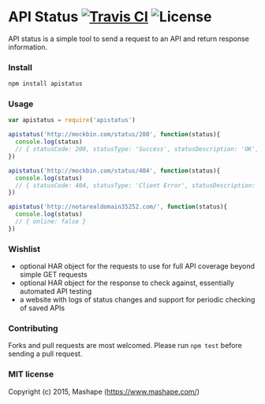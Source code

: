 # API Status [![Travis CI](https://img.shields.io/travis/Mashape/apistatus.svg)](https://travis-ci.org/Mashape/apistatus/) ![License](https://img.shields.io/npm/l/apistatus.svg)

API status is a simple tool to send a request to an API and return response information.

### Install

```sh
npm install apistatus
```

### Usage

```js
var apistatus = require('apistatus')

apistatus('http://mockbin.com/status/200', function(status){
  console.log(status)
  // { statusCode: 200, statusType: 'Success', statusDescription: 'OK', online: true }
})

apistatus('http://mockbin.com/status/404', function(status){
  console.log(status)
  // { statusCode: 404, statusType: 'Client Error', statusDescription: 'Not Found', online: true }
})

apistatus('http://notarealdomain35252.com/', function(status){
  console.log(status)
  // { online: false }
})
```

### Wishlist

- optional HAR object for the requests to use for full API coverage beyond simple GET requests
- optional HAR object for the response to check against, essentially automated API testing 
- a website with logs of status changes and support for periodic checking of saved APIs

### Contributing

Forks and pull requests are most welcomed. Please run `npm test` before sending a pull request. 

### MIT license

Copyright (c) 2015, Mashape (https://www.mashape.com/)

